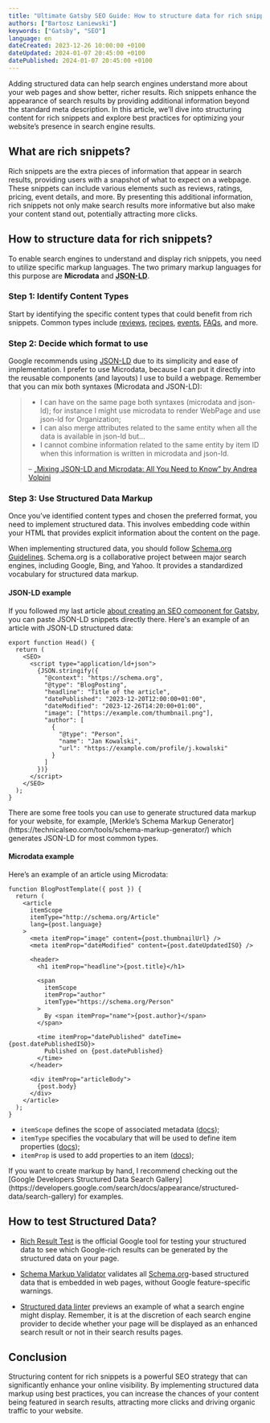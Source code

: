 ```yaml
---
title: "Ultimate Gatsby SEO Guide: How to structure data for rich snippets?"
authors: ["Bartosz Łaniewski"]
keywords: ["Gatsby", "SEO"]
language: en
dateCreated: 2023-12-26 10:00:00 +0100
dateUpdated: 2024-01-07 20:45:00 +0100
datePublished: 2024-01-07 20:45:00 +0100
---
```


Adding structured data can help search engines understand more about your web pages and show better, richer results. Rich snippets enhance the appearance of search results by providing additional information beyond the standard meta description. In this article, we’ll dive into structuring content for rich snippets and explore best practices for optimizing your website’s presence in search engine results.

## What are rich snippets?

Rich snippets are the extra pieces of information that appear in search results, providing users with a snapshot of what to expect on a webpage. These snippets can include various elements such as reviews, ratings, pricing, event details, and more. By presenting this additional information, rich snippets not only make search results more informative but also make your content stand out, potentially attracting more clicks.

## How to structure data for rich snippets?

To enable search engines to understand and display rich snippets, you need to utilize specific markup languages. The two primary markup languages for this purpose are **Microdata** and <abbr title="JavaScript Object Notation for Linked Data">**JSON-LD**</abbr>.

### Step 1: Identify Content Types

Start by identifying the specific content types that could benefit from rich snippets. Common types include [reviews](https://schema.org/AggregateRating), [recipes](https://schema.org/Recipe), [events](https://schema.org/Event), [FAQs](https://schema.org/FAQPage), and more.

### Step 2: Decide which format to use

Google recommends using [JSON-LD](https://json-ld.org/) due to its simplicity and ease of implementation. I prefer to use Microdata, because I can put it directly into the reusable components (and layouts) I use to build a webpage. Remember that you can mix both syntaxes (Microdata and JSON-LD):

> - I can have on the same page both syntaxes (microdata and json-ld); for instance I might use microdata to render WebPage and use json-ld for Organization;
> - I can also merge attributes related to the same entity when all the data is available in json-ld but…
> - I cannot combine information related to the same entity by item ID when this information is written in microdata and json-ld.
>
> – [„Mixing JSON-LD and Microdata: All You Need to Know” by Andrea Volpini](https://wordlift.io/blog/en/mixing-json-ld-and-microdata/)

### Step 3: Use Structured Data Markup

Once you’ve identified content types and chosen the preferred format, you need to implement structured data. This involves embedding code within your HTML that provides explicit information about the content on the page.

<Newsletter />

When implementing structured data, you should follow [Schema.org Guidelines](https://schema.org/). Schema.org is a collaborative project between major search engines, including Google, Bing, and Yahoo. It provides a standardized vocabulary for structured data markup.

#### JSON-LD example

If you followed my last article [about creating an SEO component for Gatsby](/blog/ultimate-gatsby-seo-guide/how-to-create-an-seo-component/), you can paste JSON-LD snippets directly there. Here's an example of an article with JSON-LD structured data:

```tsx
export function Head() {
  return (
    <SEO>
      <script type="application/ld+json">
        {JSON.stringify({
          "@context": "https://schema.org",
          "@type": "BlogPosting",
          "headline": "Title of the article",
          "datePublished": "2023-12-20T12:00:00+01:00",
          "dateModified": "2023-12-26T14:20:00+01:00",
          "image": ["https://example.com/thumbnail.png"],
          "author": [
            {
              "@type": "Person",
              "name": "Jan Kowalski",
              "url": "https://example.com/profile/j.kowalski"
            }
          ]
        })}
      </script>
    </SEO>
  );
}
```

<Alert type="info">
  There are some free tools you can use to generate structured data markup for your website, for example, [Merkle’s Schema Markup Generator](https://technicalseo.com/tools/schema-markup-generator/) which generates JSON-LD for most common types.
</Alert>

#### Microdata example

Here’s an example of an article using Microdata:

```tsx
function BlogPostTemplate({ post }) {
  return (
    <article
      itemScope
      itemType="http://schema.org/Article"
      lang={post.language}
    >
      <meta itemProp="image" content={post.thumbnailUrl} />
      <meta itemProp="dateModified" content={post.dateUpdatedISO} />

      <header>
        <h1 itemProp="headline">{post.title}</h1>

        <span
          itemScope
          itemProp="author"
          itemType="https://schema.org/Person"
        >
          By <span itemProp="name">{post.author}</span>
        </span>

        <time itemProp="datePublished" dateTime={post.datePublishedISO}>
          Published on {post.datePublished}
        </time>
      </header>

      <div itemProp="articleBody">
        {post.body}
      </div>
    </article>
  );
}
```

- `itemScope` defines the scope of associated metadata ([docs](https://developer.mozilla.org/en-US/docs/Web/HTML/Global_attributes/itemscope));
- `itemType` specifies the vocabulary that will be used to define item properties ([docs](https://developer.mozilla.org/en-US/docs/Web/HTML/Global_attributes/itemtype));
- `itemProp` is used to add properties to an item ([docs](https://developer.mozilla.org/en-US/docs/Web/HTML/Global_attributes/itemprop));

<Alert type="info">
  If you want to create markup by hand, I recommend checking out the [Google Developers Structured Data Search Gallery](https://developers.google.com/search/docs/appearance/structured-data/search-gallery) for examples.
</Alert>

## How to test Structured Data?

- [Rich Result Test](https://search.google.com/test/rich-results) is the official Google tool for testing your structured data to see which Google-rich results can be generated by the structured data on your page.

- [Schema Markup Validator](https://validator.schema.org/) validates all [Schema.org](https://schema.org/)-based structured data that is embedded in web pages, without Google feature-specific warnings.

- [Structured data linter](http://linter.structured-data.org/) previews an example of what a search engine might display. Remember, it is at the discretion of each search engine provider to decide whether your page will be displayed as an enhanced search result or not in their search results pages.

## Conclusion

Structuring content for rich snippets is a powerful SEO strategy that can significantly enhance your online visibility. By implementing structured data markup using best practices, you can increase the chances of your content being featured in search results, attracting more clicks and driving organic traffic to your website.
